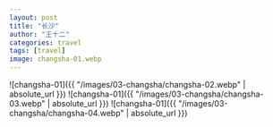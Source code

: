 ```yaml
---
layout: post
title: "长沙"
author: "王十二"
categories: travel
tags: [travel]
image: changsha-01.webp
---
```


![changsha-01]({{ "/images/03-changsha/changsha-02.webp" | absolute_url }})
![changsha-01]({{ "/images/03-changsha/changsha-03.webp" | absolute_url }})
![changsha-01]({{ "/images/03-changsha/changsha-04.webp" | absolute_url }})

